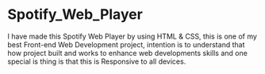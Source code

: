 # Spotify_Web_Player

I have made this Spotify Web Player by using HTML & CSS, this is one of my best Front-end Web Development project, intention is to understand that how project built and works to enhance web developments skills and one special is thing is that this is Responsive to all devices.
